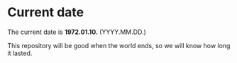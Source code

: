 # Current date

The current date is **1972.01.10.** (YYYY.MM.DD.)

This repository will be good when the world ends, so we will know how long it lasted.